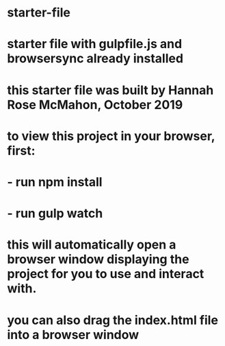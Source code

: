# starter-file
# starter file with gulpfile.js and browsersync already installed
# this starter file was built by Hannah Rose McMahon, October 2019

# to view this project in your browser, first:
# - run npm install
# - run gulp watch
# this will automatically open a browser window displaying the project for you to use and interact with.
# you can also drag the index.html file into a browser window
